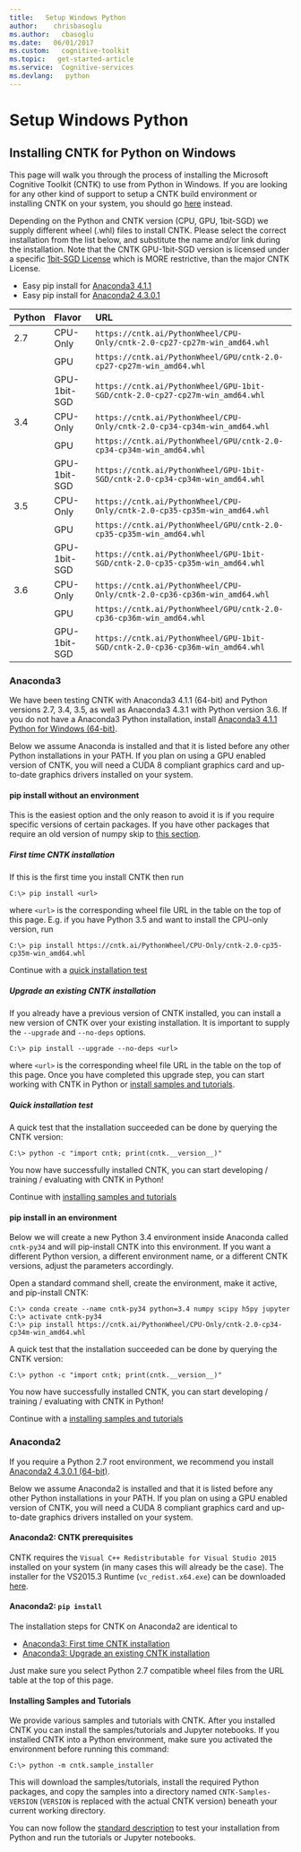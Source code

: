 ```yaml
---
title:   Setup Windows Python
author:    chrisbasoglu
ms.author:   cbasoglu
ms.date:   06/01/2017
ms.custom:   cognitive-toolkit
ms.topic:   get-started-article
ms.service:  Cognitive-services
ms.devlang:   python
---
```


# Setup Windows Python

## Installing CNTK for Python on Windows

This page will walk you through the process of installing the Microsoft Cognitive Toolkit (CNTK) to use from Python in Windows. If you are looking for any other kind of support to setup a CNTK build environment or installing CNTK on your system, you should go [here](./Setup-CNTK-on-your-machine.md) instead. 

Depending on the Python and CNTK version (CPU, GPU, 1bit-SGD) we supply different wheel (.whl) files to install CNTK. Please select the correct installation from the list below, and substitute the name and/or link during the installation. Note that the CNTK GPU-1bit-SGD version is licensed under a specific [1bit-SGD License](./CNTK-1bit-SGD-License.md) which is MORE restrictive, than the major CNTK License.

* Easy pip install for [Anaconda3 4.1.1](#anaconda3)
* Easy pip install for [Anaconda2 4.3.0.1](#anaconda2)

|Python | Flavor | URL
|:------|:-------|:--------|
| 2.7 | CPU-Only | `https://cntk.ai/PythonWheel/CPU-Only/cntk-2.0-cp27-cp27m-win_amd64.whl`
|  | GPU | `https://cntk.ai/PythonWheel/GPU/cntk-2.0-cp27-cp27m-win_amd64.whl`
|  | GPU-1bit-SGD | `https://cntk.ai/PythonWheel/GPU-1bit-SGD/cntk-2.0-cp27-cp27m-win_amd64.whl`
| 3.4 | CPU-Only | `https://cntk.ai/PythonWheel/CPU-Only/cntk-2.0-cp34-cp34m-win_amd64.whl`
|  | GPU | `https://cntk.ai/PythonWheel/GPU/cntk-2.0-cp34-cp34m-win_amd64.whl`
|  | GPU-1bit-SGD | `https://cntk.ai/PythonWheel/GPU-1bit-SGD/cntk-2.0-cp34-cp34m-win_amd64.whl`
| 3.5 | CPU-Only | `https://cntk.ai/PythonWheel/CPU-Only/cntk-2.0-cp35-cp35m-win_amd64.whl`
|  | GPU | `https://cntk.ai/PythonWheel/GPU/cntk-2.0-cp35-cp35m-win_amd64.whl`
|  | GPU-1bit-SGD | `https://cntk.ai/PythonWheel/GPU-1bit-SGD/cntk-2.0-cp35-cp35m-win_amd64.whl`
| 3.6 | CPU-Only | `https://cntk.ai/PythonWheel/CPU-Only/cntk-2.0-cp36-cp36m-win_amd64.whl`
|  | GPU | `https://cntk.ai/PythonWheel/GPU/cntk-2.0-cp36-cp36m-win_amd64.whl`
|  | GPU-1bit-SGD | `https://cntk.ai/PythonWheel/GPU-1bit-SGD/cntk-2.0-cp36-cp36m-win_amd64.whl`

### Anaconda3

We have been testing CNTK with Anaconda3 4.1.1 (64-bit) and Python versions 2.7, 3.4, 3.5, as well as Anaconda3 4.3.1 with Python version 3.6. If you do not have a Anaconda3 Python installation, install [Anaconda3 4.1.1 Python for Windows (64-bit)](https://repo.continuum.io/archive/Anaconda3-4.1.1-Windows-x86_64.exe).

Below we assume Anaconda is installed and that it is listed before any other Python installations in your PATH. If you plan on using a GPU enabled version of CNTK, you will need a CUDA 8 compliant graphics card and up-to-date graphics drivers installed on your system.

#### pip install without an environment

This is the easiest option and the only reason to avoid it is if you require specific versions of certain packages. If you have other packages that require an old version of numpy skip to [this section](#pip-install-in-an-environment). 

##### First time CNTK installation

If this is the first time you install CNTK then run
```
C:\> pip install <url>
```
where `<url>` is the corresponding wheel file URL in the table on the top of this page. E.g. if you have Python 3.5 and want to install the CPU-only version, run
```
C:\> pip install https://cntk.ai/PythonWheel/CPU-Only/cntk-2.0-cp35-cp35m-win_amd64.whl
```

Continue with a [quick installation test](#quick-installation-test)

##### Upgrade an existing CNTK installation

If you already have a previous version of CNTK installed, you can install a new version of CNTK over your existing installation. It is important to supply the `--upgrade` and `--no-deps` options.
```
C:\> pip install --upgrade --no-deps <url>
``` 
where `<url>` is the corresponding wheel file URL in the table on the top of this page. Once you have completed this upgrade step, you can start working with CNTK in Python or [install samples and tutorials](#installing-samples-and-tutorials).

##### Quick installation test

A quick test that the installation succeeded can be done by querying the CNTK version:
```
C:\> python -c "import cntk; print(cntk.__version__)"
```

You now have successfully installed CNTK, you can start developing / training / evaluating with CNTK in Python!

Continue with [installing samples and tutorials](#installing-samples-and-tutorials)

#### pip install in an environment

Below we will create a new Python 3.4 environment inside Anaconda called `cntk-py34` and will pip-install CNTK into this environment. If you want a different Python version, a different environment name, or a different CNTK versions, adjust the parameters accordingly.

Open a standard command shell, create the environment, make it active, and pip-install CNTK:
```
C:\> conda create --name cntk-py34 python=3.4 numpy scipy h5py jupyter
C:\> activate cntk-py34
C:\> pip install https://cntk.ai/PythonWheel/CPU-Only/cntk-2.0-cp34-cp34m-win_amd64.whl
```
A quick test that the installation succeeded can be done by querying the CNTK version:
```
C:\> python -c "import cntk; print(cntk.__version__)"
```

You now have successfully installed CNTK, you can start developing / training / evaluating with CNTK in Python!

Continue with a [installing samples and tutorials](#installing-samples-and-tutorials)

### Anaconda2 

If you require a Python 2.7 root environment, we recommend you install [Anaconda2 4.3.0.1 (64-bit)](https://repo.continuum.io/archive/Anaconda2-4.3.0.1-Windows-x86_64.exe).

Below we assume Anaconda2 is installed and that it is listed before any other Python installations in your PATH. If you plan on using a GPU enabled version of CNTK, you will need a CUDA 8 compliant graphics card and up-to-date graphics drivers installed on your system.

#### Anaconda2: CNTK prerequisites

CNTK requires the `Visual C++ Redistributable for Visual Studio 2015` installed on your system (in many cases this will already be the case).
The installer for the VS2015.3 Runtime (`vc_redist.x64.exe`) can be downloaded [here](https://download.microsoft.com/download/6/A/A/6AA4EDFF-645B-48C5-81CC-ED5963AEAD48/vc_redist.x64.exe).

#### Anaconda2: `pip install` 

The installation steps for CNTK on Anaconda2 are identical to 

- [Anaconda3: First time CNTK installation](#first-time-cntk-installation)
- [Anaconda3: Upgrade an existing CNTK installation](#upgrade-an-existing-cntk-installation)

Just make sure you select Python 2.7 compatible wheel files from the URL table at the top of this page.

#### Installing Samples and Tutorials

We provide various samples and tutorials with CNTK. After you installed CNTK you can install the samples/tutorials and Jupyter notebooks. If you installed CNTK into a Python environment, make sure you activated the environment before running this command:
```
C:\> python -m cntk.sample_installer
```
This will download the samples/tutorials, install the required Python packages, and copy the samples into a directory named `CNTK-Samples-VERSION` (`VERSION` is replaced with the actual CNTK version) beneath your current working directory.

You can now follow the [standard description](./Setup-Test-Python.md) to test your installation from Python and run the tutorials or Jupyter notebooks.
